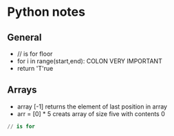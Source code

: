 # Python notes

## General
- // is for floor
- for i in range(start,end): COLON VERY IMPORTANT
- return 'T'rue

## Arrays
- array [-1] returns the element of last position in array
- arr = [0] * 5 creats array of size five with contents 0



```python
// is for
```
